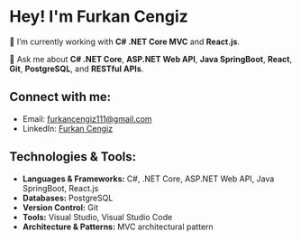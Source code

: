 # Hey! I'm Furkan Cengiz

👾 I’m currently working with **C# .NET Core MVC** and **React.js**.

💬 Ask me about **C# .NET Core**, **ASP.NET Web API**, **Java SpringBoot**, **React**, **Git**, **PostgreSQL**, and **RESTful APIs**.

## Connect with me:
- Email: [furkancengiz111@gmail.com](mailto:furkancengiz111@gmail.com)   
- LinkedIn: [Furkan Cengiz](https://www.linkedin.com/in/furkan-cengiz-1aa07920a/)

## Technologies & Tools:
- **Languages & Frameworks:** C#, .NET Core, ASP.NET Web API, Java SpringBoot, React.js  
- **Databases:** PostgreSQL  
- **Version Control:** Git  
- **Tools:** Visual Studio, Visual Studio Code  
- **Architecture & Patterns:** MVC architectural pattern
